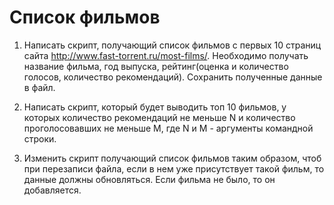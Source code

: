 # Список фильмов
1. Написать скрипт, получающий список фильмов с первых 10 страниц сайта http://www.fast-torrent.ru/most-films/. Необходимо получать название фильма, год выпуска, рейтинг(оценка и количество голосов, количество рекомендаций). Сохранить полученные данные в файл.

2. Написать скрипт, который будет выводить топ 10 фильмов, у которых количество рекомендаций не меньше N и количество проголосовавших не меньше M, где N и M - аргументы командной строки.

3. Изменить скрипт получающий список фильмов таким образом, чтоб при перезаписи файла, если в нем уже присутствует такой фильм, то данные должны обновляться. Если фильма не было, то он добавляется.

